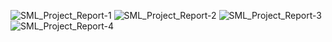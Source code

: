 ![SML_Project_Report-1](https://github.com/user-attachments/assets/45cb0626-d0bc-465a-bb0a-59b45f59917b)
![SML_Project_Report-2](https://github.com/user-attachments/assets/0c069046-4497-4b9e-9dc7-b6e75ef03392)
![SML_Project_Report-3](https://github.com/user-attachments/assets/8451f0b6-4b01-4f97-83cb-ed191a4fb93e)
![SML_Project_Report-4](https://github.com/user-attachments/assets/856c8770-d18d-43cd-9a77-b2599db07154)
